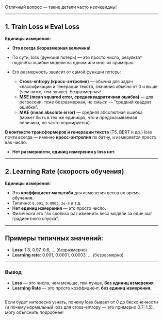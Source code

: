 Отличный вопрос — такие детали часто неочевидны!

---

## 1. **Train Loss и Eval Loss**

**Единицы измерения:**

* **Это всегда безразмерная величина!**
* По сути, loss (функция потерь) — это просто число, результат подсчёта ошибки модели на одном или многих примерах.
* Его размерность зависит от самой функции потерь:

  * **Cross-entropy (кросс-энтропия)** — обычна для задач классификации и генерации текста, значения обычно от 0 и выше (чем ниже, тем лучше). Безразмерная!
  * **MSE (mean squared error, среднеквадратичная ошибка)** — для регрессии, тоже безразмерная, но смысл — "средний квадрат ошибки".
  * **MAE (mean absolute error)** — средняя абсолютная ошибка (может быть в тех же единицах, что и предсказываемая величина, но часто нормируется).

**В контексте трансформеров и генерации текста** (T5, BERT и др.) loss почти всегда — именно **кросс-энтропия** по батчу, и измеряется просто как число:

* **Нет размерности, единиц измерения у loss нет.**

---

## 2. **Learning Rate (скорость обучения)**

**Единицы измерения:**

* Это **коэффициент масштаба** для изменения весов во время обучения.
* Типично: `0.001`, `0.0003`, `3e-4` и т.д.
* **Нет единиц измерения** — это просто число.
* Физически это "во сколько раз изменить веса модели за один шаг градиентного спуска".

---

## Примеры типичных значений:

* **Loss**: 1.8, 0.97, 0.6, ... (безразмерно)
* **Learning rate**: 0.001, 0.0001, 0.0003, ... (безразмерно)

---

### **Вывод**

* **Loss** — это число, чем меньше, тем лучше, **без единиц измерения**.
* **Learning Rate** — это просто коэффициент, **без единиц измерения**.

---

Если будет интересно узнать, почему loss бывает от 0 до бесконечности (и почему нормальный loss для cross-entropy — это примерно 0.7–1.5), могу объяснить подробнее!
